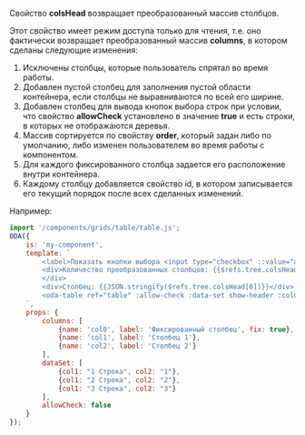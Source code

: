Свойство **colsHead** возвращает преобразованный массив столбцов.

Этот свойство имеет режим доступа только для чтения, т.е. оно фактически возвращает преобразованный массив **columns**, в котором сделаны следующие изменения:

1. Исключены столбцы, которые пользователь спрятал во время работы.
1. Добавлен пустой столбец для заполнения пустой области контейнера, если столбцы не выравниваются по всей его ширине.
1. Добавлен столбец для вывода кнопок выбора строк при условии, что свойство **allowCheck** установлено в значение **true** и есть строки, в которых не отображаются деревья.
1. Массив сортируется по свойству **order**, который задан либо по умолчанию, либо изменен пользователем во время работы с компонентом.
1. Для каждого фиксированного столбца задается его расположение внутри контейнера.
1. Каждому столбцу добавляется свойство id, в котором записывается его текущий порядок после всех сделанных изменений.

Например:

```javascript _run_line_edit_loadoda_[my-component.js]_h=160_
import '/components/grids/table/table.js';
ODA({
    is: 'my-component',
    template: `
        <label>Показать кнопки выбора <input type="checkbox" ::value="allowCheck" ></label> <br>
        <div>Количество преобразованных столбцов: {{$refs.tree.colsHead.length}}
        </div>
        <div>Столбец: {{JSON.stringify($refs.tree.colsHead[0])}}</div>
        <oda-table ref="table" :allow-check :data-set show-header :columns></oda-table>
    `,
    props: {
        columns: [
            {name: 'col0', label: 'Фиксированный столбец', fix: true},
            {name: 'col1', label: 'Столбец 1'},
            {name: 'col2', label: 'Столбец 2'}
        ],
        dataSet: [
            {col1: "1 Строка", col2: "1"},
            {col1: "2 Строка", col2: "2"},
            {col1: "3 Строка", col2: "3"}
        ],
        allowCheck: false
    }
});
```
